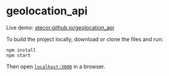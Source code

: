 # geolocation_api

Live demo: [stecor.github.io/geolocation_api](http://stecor.github.io/geolocation_api/)

To build the project locally, download or clone the files and run:

```
npm install
npm start
```

Then open [`localhost:3000`](http://localhost:3000) in a browser.
